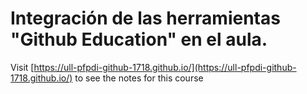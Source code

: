 # Integración de las herramientas "Github Education" en el aula. 

Visit [https://ull-pfpdi-github-1718.github.io/](https://ull-pfpdi-github-1718.github.io/) to see the notes for this course
